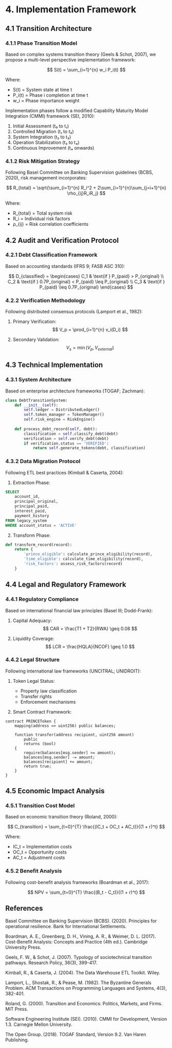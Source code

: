 # 4. Implementation Framework

## 4.1 Transition Architecture

### 4.1.1 Phase Transition Model

Based on complex systems transition theory (Geels & Schot, 2007), we propose a multi-level perspective implementation framework:

$$
S(t) = \sum_{i=1}^{n} w_i P_i(t)
$$

Where:
- S(t) = System state at time t
- P_i(t) = Phase i completion at time t
- w_i = Phase importance weight

Implementation phases follow a modified Capability Maturity Model Integration (CMMI) framework (SEI, 2010):

1. Initial Assessment (t₀ to t₁)
2. Controlled Migration (t₁ to t₂)
3. System Integration (t₂ to t₃)
4. Operation Stabilization (t₃ to t₄)
5. Continuous Improvement (t₄ onwards)

### 4.1.2 Risk Mitigation Strategy

Following Basel Committee on Banking Supervision guidelines (BCBS, 2020), risk management incorporates:

$$
R_{total} = \sqrt{\sum_{i=1}^{n} R_i^2 + 2\sum_{i=1}^{n}\sum_{j=i+1}^{n} \rho_{ij}R_iR_j}
$$

Where:
- R_{total} = Total system risk
- R_i = Individual risk factors
- ρ_{ij} = Risk correlation coefficients

## 4.2 Audit and Verification Protocol

### 4.2.1 Debt Classification Framework

Based on accounting standards (IFRS 9; FASB ASC 310):

$$
D_{classified} = \begin{cases} 
C_1 & \text{if } P_{paid} > P_{original} \\
C_2 & \text{if } 0.7P_{original} < P_{paid} \leq P_{original} \\
C_3 & \text{if } P_{paid} \leq 0.7P_{original}
\end{cases}
$$

### 4.2.2 Verification Methodology

Following distributed consensus protocols (Lamport et al., 1982):

1. Primary Verification:
$$
V_p = \prod_{i=1}^{n} v_i(D_i)
$$

2. Secondary Validation:
$$
V_s = \min(V_p, V_{external})
$$

## 4.3 Technical Implementation

### 4.3.1 System Architecture

Based on enterprise architecture frameworks (TOGAF; Zachman):

```python
class DebtTransitionSystem:
    def __init__(self):
        self.ledger = DistributedLedger()
        self.token_manager = TokenManager()
        self.risk_engine = RiskEngine()
        
    def process_debt_record(self, debt):
        classification = self.classify_debt(debt)
        verification = self.verify_debt(debt)
        if verification.status == 'VERIFIED':
            return self.generate_tokens(debt, classification)
```

### 4.3.2 Data Migration Protocol

Following ETL best practices (Kimball & Caserta, 2004):

1. Extraction Phase:
```sql
SELECT 
    account_id,
    principal_original,
    principal_paid,
    interest_paid,
    payment_history
FROM legacy_system
WHERE account_status = 'ACTIVE'
```

2. Transform Phase:
```python
def transform_record(record):
    return {
        'prince_eligible': calculate_prince_eligibility(record),
        'time_eligible': calculate_time_eligibility(record),
        'risk_factors': assess_risk_factors(record)
    }
```

## 4.4 Legal and Regulatory Framework

### 4.4.1 Regulatory Compliance

Based on international financial law principles (Basel III; Dodd-Frank):

1. Capital Adequacy:
$$
CAR = \frac{T1 + T2}{RWA} \geq 0.08
$$

2. Liquidity Coverage:
$$
LCR = \frac{HQLA}{NCOF} \geq 1.0
$$

### 4.4.2 Legal Structure

Following international law frameworks (UNCITRAL; UNIDROIT):

1. Token Legal Status:
   - Property law classification
   - Transfer rights
   - Enforcement mechanisms

2. Smart Contract Framework:
```solidity
contract PRINCEToken {
    mapping(address => uint256) public balances;
    
    function transfer(address recipient, uint256 amount)
        public
        returns (bool)
    {
        require(balances[msg.sender] >= amount);
        balances[msg.sender] -= amount;
        balances[recipient] += amount;
        return true;
    }
}
```

## 4.5 Economic Impact Analysis

### 4.5.1 Transition Cost Model

Based on economic transition theory (Roland, 2000):

$$
C_{transition} = \sum_{t=0}^{T} \frac{(IC_t + OC_t + AC_t)}{(1 + r)^t}
$$

Where:
- IC_t = Implementation costs
- OC_t = Opportunity costs
- AC_t = Adjustment costs

### 4.5.2 Benefit Analysis

Following cost-benefit analysis frameworks (Boardman et al., 2017):

$$
NPV = \sum_{t=0}^{T} \frac{(B_t - C_t)}{(1 + r)^t}
$$

## References

Basel Committee on Banking Supervision (BCBS). (2020). Principles for operational resilience. Bank for International Settlements.

Boardman, A. E., Greenberg, D. H., Vining, A. R., & Weimer, D. L. (2017). Cost-Benefit Analysis: Concepts and Practice (4th ed.). Cambridge University Press.

Geels, F. W., & Schot, J. (2007). Typology of sociotechnical transition pathways. Research Policy, 36(3), 399-417.

Kimball, R., & Caserta, J. (2004). The Data Warehouse ETL Toolkit. Wiley.

Lamport, L., Shostak, R., & Pease, M. (1982). The Byzantine Generals Problem. ACM Transactions on Programming Languages and Systems, 4(3), 382-401.

Roland, G. (2000). Transition and Economics: Politics, Markets, and Firms. MIT Press.

Software Engineering Institute (SEI). (2010). CMMI for Development, Version 1.3. Carnegie Mellon University.

The Open Group. (2018). TOGAF Standard, Version 9.2. Van Haren Publishing.